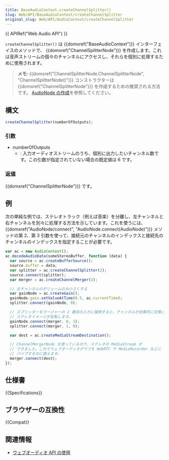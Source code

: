```yaml
---
title: BaseAudioContext.createChannelSplitter()
slug: Web/API/BaseAudioContext/createChannelSplitter
original_slug: Web/API/AudioContext/createChannelSplitter
---
```


{{ APIRef("Web Audio API") }}

`createChannelSplitter()` は {{domxref("BaseAudioContext")}} インターフェイスのメソッドで、 {{domxref("ChannelSplitterNode")}} を作成します。これは音声ストリームの個々のチャンネルにアクセスし、それらを個別に処理するために使用されます。

> **メモ:** {{domxref("ChannelSplitterNode.ChannelSplitterNode", "ChannelSplitterNode()")}} コンストラクターは {{domxref("ChannelSplitterNode")}} を作成するための推奨される方法です。 [AudioNode の作成](/ja/docs/Web/API/AudioNode#creating_an_audionode)を参照してください。

## 構文

```js
createChannelSplitter(numberOfOutputs);
```

### 引数

- numberOfOutputs
  - : 入力オーディオストリームのうち、個別に出力したいチャンネル数です。この引数が指定されていない場合の既定値は 6 です。

### 返値

{{domxref("ChannelSplitterNode")}} です。

## 例

次の単純な例では、ステレオトラック（例えば音楽）を分離し、左チャンネルと右チャンネルを別々に処理する方法を示しています。これを使うには、 {{domxref("AudioNode/connect", "AudioNode.connect(AudioNode)")}} メソッドの第 2、第 3 引数を使って、接続元のチャンネルのインデックスと接続先のチャンネルのインデックスを指定することが必要です。

```js
var ac = new AudioContext();
ac.decodeAudioData(someStereoBuffer, function (data) {
  var source = ac.createBufferSource();
  source.buffer = data;
  var splitter = ac.createChannelSplitter(2);
  source.connect(splitter);
  var merger = ac.createChannelMerger(2);

  // 左チャンネルのボリュームのみ小さくする
  var gainNode = ac.createGain();
  gainNode.gain.setValueAtTime(0.5, ac.currentTime);
  splitter.connect(gainNode, 0);

  // スプリッターをマージャーの 2 番目の入力に接続すると、チャンネルが効果的に交換され、
  // ステレオイメージが反転します。
  gainNode.connect(merger, 0, 1);
  splitter.connect(merger, 1, 0);

  var dest = ac.createMediaStreamDestination();

  // ChannelMergerNode を使っているので、ステレオの MediaStream が
  // できました。これでウェブオーディオグラフを WebRTC や MediaRecorder などに
  // パイプするのに使えます。
  merger.connect(dest);
});
```

## 仕様書

{{Specifications}}

## ブラウザーの互換性

{{Compat}}

## 関連情報

- [ウェブオーディオ API の使用](/ja/docs/Web/API/Web_Audio_API/Using_Web_Audio_API)
